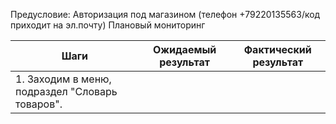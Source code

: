 Предусловие: Авторизация под магазином (телефон +79220135563/код приходит на эл.почту)
Плановый мониторинг

| Шаги                                            | Ожидаемый результат | Фактический результат |
| ----------------------------------------------- | ------------------- | --------------------- |
| 1. Заходим в меню, подраздел "Словарь товаров". |                     |                       |
